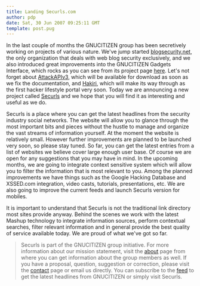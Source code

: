 ```yaml
---
title: Landing Securls.com
author: pdp
date: Sat, 30 Jun 2007 09:25:11 GMT
template: post.pug
---
```


In the last couple of months the GNUCITIZEN group has been secretively working on projects of various nature. We've jump started [blogsecurity.net](http://www.blogsecurity.net), the only organization that deals with web blog security exclusively, and we also introduced great improvements into the GNUCITIZEN Gadgets Interface, which rocks as you can see from its project page [here](/blog/gadgets). Let's not forget about [AttackAPIv3](/blog/attackapi), which will be available for download as soon as we fix  the documentation, and [Hakiri](http://www.hakiri.com), which will make its way through as the first hacker lifestyle portal very soon. Today we are announcing a new project called [Securls](http://www.securls.com) and we hope that you will find it as interesting and useful as we do.

Securls is a place where you can get the latest headlines from the security industry social networks. The website will allow you to glance through the most important bits and pieces without the hustle to manage and organize the vast streams of information yourself. At the moment the website is relatively small. However further improvements are planned to be launched very soon, so please stay tuned. So far, you can get the latest entries from a list of websites we believe cover large enough user base. Of course we are open for any suggestions that you may have in mind. In the upcoming months, we are going to integrate context sensitive system which will allow you to filter the information that is most relevant to you. Among the planned improvements we have things such as the Google Hacking Database and XSSED.com integration, video casts, tutorials, presentations, etc. We are also going to improve the current feeds and launch Securls version for mobiles.

It is important to understand that Securls is not the traditional link directory most sites provide anyway. Behind the scenes we work with the latest Mashup technology to integrate information sources, perform contextual searches, filter relevant information and in general provide the best quality of service available today. We are proud of what we've got so far.

> Securls is part of the GNUCITIZEN group initiative. For more information about our mission statement, visit the [about](http://www.gnucitizen.org/about) page from where you can get information about the group members as well. If you have a proposal, question, suggestion or correction, please visit the [contact](http://www.gnucitizen.org/contact) page or email us directly. You can subscribe to the [feed](http://www.gnucitizen.org/feed) to get the latest headlines from GNUCITIZEN or simply visit Securls.
